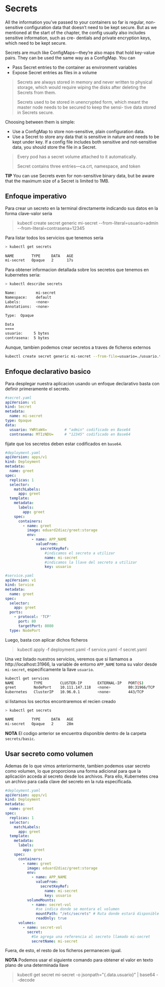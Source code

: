 # Secrets
All the information you’ve passed to your containers so far is regular, non-sensitive configuration data that doesn’t need to be kept secure. But as we mentioned at the start of the chapter, the config usually also includes sensitive information, such as cre- dentials and private encryption keys, which need to be kept secure.

Secrets are much like ConfigMaps—they’re also maps that hold key-value pairs. They can be used the same way as a ConfigMap. You can
* Pass Secret entries to the container as environment variables
* Expose Secret entries as files in a volume

> Secrets are always stored in memory and never written to physical storage, which would require wiping the disks after deleting the Secrets from them.
>
> Secrets used to be stored in unencrypted form, which meant the master node needs to be secured to keep the sensi- tive data stored in Secrets secure.

Choosing between them is simple:
  * Use a ConfigMap to store non-sensitive, plain configuration data.
  * Use a Secret to store any data that is sensitive in nature and needs to be kept under key. If a config file includes both sensitive and not-sensitive data, you
  should store the file in a Secret.

> Every pod has a secret volume attached to it automatically.
>
> Secret contains three entries—ca.crt, namespace, and token

**TIP** You can use Secrets even for non-sensitive binary data, but be aware that the maximum size of a Secret is limited to 1MB.

## Enfoque imperativo

Para crear un secreto en la terminal directamente indicando sus datos en la forma clave-valor seria

> kubectl create secret generic mi-secret --from-literal=usuario=admin --from-literal=contrasena=12345

Para listar todos los servicios que tenemos seria

```bash
> kubectl get secrets
                                                                                 
NAME        TYPE     DATA   AGE
mi-secret   Opaque   2      17s
```

Para obtener informacion detallada sobre los secretos que tenemos en kubernetes seria:

```bash
> kubectl describe secrets

Name:         mi-secret
Namespace:    default
Labels:       <none>
Annotations:  <none>

Type:  Opaque

Data
====
usuario:     5 bytes
contrasena:  5 bytes
```

Aunque, tambien podemos crear secretos a traves de ficheros externos

```bash
kubectl create secret generic mi-secret --from-file=usuario=./usuario.txt --from-file=contrasena=./contrasena.txt
```

## Enfoque declarativo basico

Para desplegar nuestra aplicacion usando un enfoque declarativo basta con definir primeramente el secreto.
```yaml
#secret.yaml
apiVersion: v1
kind: Secret
metadata:
  name: mi-secret
type: Opaque
data:
  usuario: YWRtaW4=        # "admin" codificado en Base64
  contrasena: MTIzNDU=     # "12345" codificado en Base64
```
fijate que los secretos deben estar codificados en `base64`.

```yaml
#deployment.yaml
apiVersion: apps/v1
kind: Deployment
metadata:
  name: greet
spec:
  replicas: 1
  selector:
    matchLabels:
      app: greet
  template:
    metadata:
      labels:
        app: greet
    spec:
      containers:
        - name: greet
          image: eduard2diaz/greet:storage
          env:
            - name: APP_NAME
              valueFrom:
                secretKeyRef:
                  #indicamos el secreto a utilizar
                  name: mi-secret
                  #indicamos la llave del secreto a utilizar
                  key: usuario
```

```yaml
#service.yaml
apiVersion: v1
kind: Service
metadata:
  name: greet
spec:
  selector: 
    app: greet
  ports:
    - protocol: 'TCP'
      port: 80
      targetPort: 8080
  type: NodePort
```

Luego, basta con aplicar dichos ficheros

>  kubectl apply -f deployment.yaml -f service.yaml -f secret.yaml

Una vez listado nuestros servicios, veremos que si llamamos a http://localhost:31966,
la variable de entorno `APP_NAME` toma su valor desde `mi-secret`, especificamente la llave `usuario`.
```bash
kubectl get services
NAME         TYPE        CLUSTER-IP       EXTERNAL-IP   PORT(S)        AGE
greet        NodePort    10.111.147.118   <none>        80:31966/TCP   18h
kubernetes   ClusterIP   10.96.0.1        <none>        443/TCP        2d
```

si listamos los secrtos encontraremos el recien creado
```bash
> kubectl get secrets                                            

NAME        TYPE     DATA   AGE
mi-secret   Opaque   2      28m
```
**NOTA** El codigo anterior se encuentra disponible dentro de la carpeta `secrets/basic`.

## Usar secreto como volumen
Ademas de lo que vimos anteriormente, tambien podemos usar secreto como volumen, lo que proporciona
una forma adicional para que la aplicación acceda al secreto desde los archivos. Para ello, 
Kubernetes crea un archivo para cada clave del secreto en la ruta especificada.

```yaml
#deployment.yaml
apiVersion: apps/v1
kind: Deployment
metadata:
  name: greet
spec:
  replicas: 1
  selector:
    matchLabels:
      app: greet
  template:
    metadata:
      labels:
        app: greet
    spec:
      containers:
        - name: greet
          image: eduard2diaz/greet:storage
          env:
            - name: APP_NAME
              valueFrom:
                secretKeyRef:
                  name: mi-secret
                  key: usuario
          volumeMounts:
            - name: secret-vol
              #se indica donde se montara el volumen
              mountPath: "/etc/secrets" # Ruta donde estará disponible el secreto
              readOnly: true
      volumes:
        - name: secret-vol
          secret:
            #Se agrega una referencia al secreto llamado mi-secret
            secretName: mi-secret
```
Fuera, de esto, el resto de los ficheros permanecen igual.

**NOTA** Podemos usar el siguiente comando para obtener el valor en texto plano de una determinada llave

> kubectl get secret mi-secret -o jsonpath="{.data.usuario}" | base64 --decode